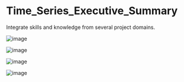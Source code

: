 # Time_Series_Executive_Summary
Integrate skills and knowledge from several project domains.

![image](https://user-images.githubusercontent.com/19522375/210898387-1f7f0ac0-ee5f-4d9d-82b2-3261dbae9bd6.png)

![image](https://user-images.githubusercontent.com/19522375/210898415-1671f5ec-f83d-440d-9858-d86ca41d163b.png)

![image](https://user-images.githubusercontent.com/19522375/210898441-c933784d-a346-434b-8a4e-f113357a1c6e.png)

![image](https://user-images.githubusercontent.com/19522375/210898447-234976aa-1282-414f-9239-e85c93946ad7.png)
